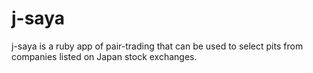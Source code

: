 j-saya
======

j-saya is a ruby app of pair-trading that can be used to select pits from companies listed on Japan stock exchanges.
